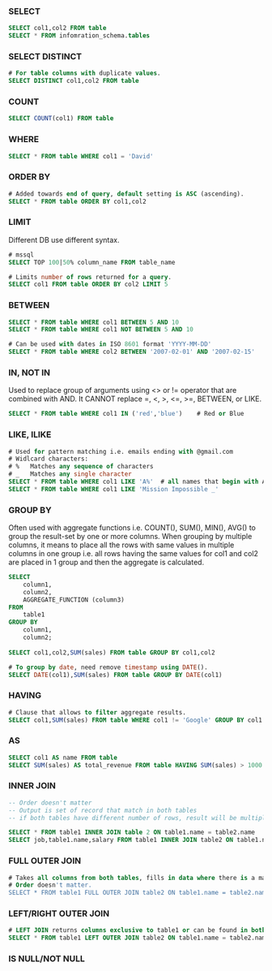 ### SELECT
```sql
SELECT col1,col2 FROM table
SELECT * FROM infomration_schema.tables
```
### SELECT DISTINCT
```sql
# For table columns with duplicate values.
SELECT DISTINCT col1,col2 FROM table
```
### COUNT
```sql
SELECT COUNT(col1) FROM table
```
### WHERE
```sql
SELECT * FROM table WHERE col1 = 'David'
```
### ORDER BY
```sql
# Added towards end of query, default setting is ASC (ascending).
SELECT * FROM table ORDER BY col1,col2
```
### LIMIT
Different DB use different syntax.
```sql
# mssql
SELECT TOP 100|50% column_name FROM table_name

# Limits number of rows returned for a query.
SELECT col1 FROM table ORDER BY col2 LIMIT 5
```
### BETWEEN
```sql
SELECT * FROM table WHERE col1 BETWEEN 5 AND 10
SELECT * FROM table WHERE col1 NOT BETWEEN 5 AND 10

# Can be used with dates in ISO 8601 format 'YYYY-MM-DD'
SELECT * FROM table WHERE col2 BETWEEN '2007-02-01' AND '2007-02-15'
```
### IN, NOT IN
Used to replace group of arguments using <> or != operator that are combined with AND. It CANNOT replace =, <, >, <=, >=, BETWEEN, or LIKE.
```sql
SELECT * FROM table WHERE col1 IN ('red','blue')    # Red or Blue
```
### LIKE, ILIKE
```sql
# Used for pattern matching i.e. emails ending with @gmail.com
# Widlcard characters: 
# %   Matches any sequence of characters
# _   Matches any single character
SELECT * FROM table WHERE col1 LIKE 'A%'  # all names that begin with A
SELECT * FROM table WHERE col1 LIKE 'Mission Impossible _'
```
### GROUP BY
Often used with aggregate functions i.e. COUNT(), SUM(), MIN(), AVG() to group the result-set by one or more columns. When grouping by multiple columns, it means to place all the rows with same values in multiple columns in one group i.e. all rows having the same values for col1 and col2 are placed in 1 group and then the aggregate is calculated.   
```sql
SELECT
	column1,
	column2,
	AGGREGATE_FUNCTION (column3)
FROM
	table1
GROUP BY
	column1,
	column2;
  
SELECT col1,col2,SUM(sales) FROM table GROUP BY col1,col2

# To group by date, need remove timestamp using DATE().
SELECT DATE(col1),SUM(sales) FROM table GROUP BY DATE(col1)
```
### HAVING
```sql
# Clause that allows to filter aggregate results.
SELECT col1,SUM(sales) FROM table WHERE col1 != 'Google' GROUP BY col1 HAVING SUM(sales) > 1000
```
### AS
```sql
SELECT col1 AS name FROM table
SELECT SUM(sales) AS total_revenue FROM table HAVING SUM(sales) > 1000    # agg functions need to use original name
```
### INNER JOIN
```sql
-- Order doesn't matter
-- Output is set of record that match in both tables
-- if both tables have different number of rows, result will be multiplication of both i.e. 3*2

SELECT * FROM table1 INNER JOIN table 2 ON table1.name = table2.name
SELECT job,table1.name,salary FROM table1 INNER JOIN table2 ON table1.name = table2.name 
```
### FULL OUTER JOIN
```sql
# Takes all columns from both tables, fills in data where there is a match, else NULL.
# Order doesn't matter.
SELECT * FROM table1 FULL OUTER JOIN table2 ON table1.name = table2.name
```
### LEFT/RIGHT OUTER JOIN
```sql
# LEFT JOIN returns columns exclusive to table1 or can be found in both.
SELECT * FROM table1 LEFT OUTER JOIN table2 ON table1.name = table2.name
```
### IS NULL/NOT NULL
